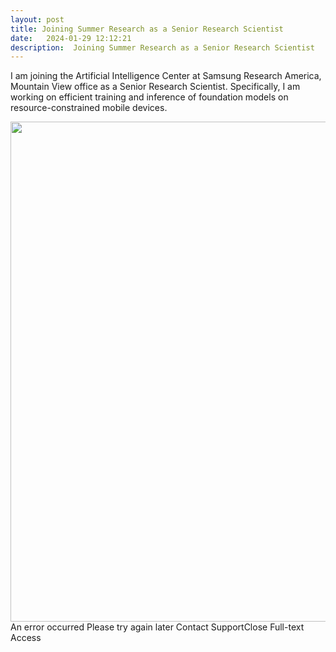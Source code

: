 ```yaml
---
layout: post
title: Joining Summer Research as a Senior Research Scientist
date:   2024-01-29 12:12:21
description:  Joining Summer Research as a Senior Research Scientist
---
```


I am joining the Artificial Intelligence Center at Samsung Research America, Mountain View office as a Senior Research Scientist. Specifically, I am working on efficient training and inference of foundation models on resource-constrained mobile devices. 

<div align="center">
<img src="{{ site.baseurl }}/assets/img/sra.png" width="800" align="middle">
</div>
An error occurred
Please try again later
Contact SupportClose
Full-text Access 
